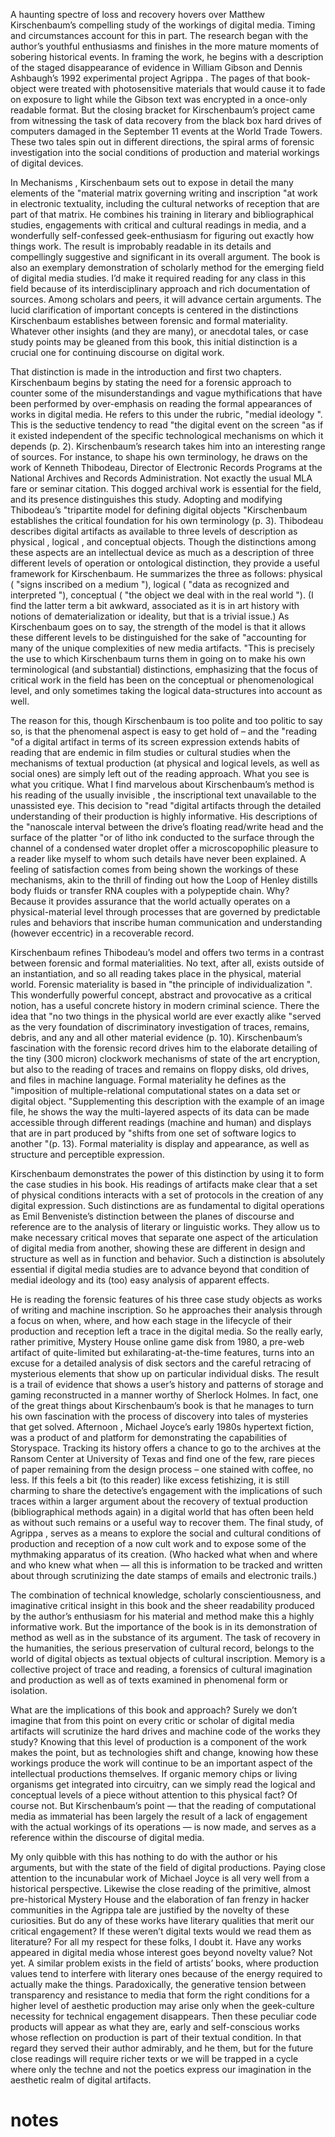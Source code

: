 
A haunting spectre of loss and recovery hovers over Matthew Kirschenbaum’s compelling study of the workings of digital media. Timing and circumstances account for this in part. The research began with the author’s youthful enthusiasms and finishes in the more mature moments of sobering historical events. In framing the work, he begins with a description of the staged disappearance of evidence in William Gibson and Dennis Ashbaugh’s 1992 experimental project Agrippa . The pages of that book-object were treated with photosensitive materials that would cause it to fade on exposure to light while the Gibson text was encrypted in a once-only readable format. But the closing bracket for Kirschenbaum’s project came from witnessing the task of data recovery from the black box hard drives of computers damaged in the September 11 events at the World Trade Towers. These two tales spin out in different directions, the spiral arms of forensic investigation into the social conditions of production and material workings of digital devices. 

In Mechanisms , Kirschenbaum sets out to expose in detail the many elements of the "material matrix governing writing and inscription "at work in electronic textuality, including the cultural networks of reception that are part of that matrix. He combines his training in literary and bibliographical studies, engagements with critical and cultural readings in media, and a wonderfully self-confessed geek-enthusiasm for figuring out exactly how things work. The result is improbably readable in its details and compellingly suggestive and significant in its overall argument. The book is also an exemplary demonstration of scholarly method for the emerging field of digital media studies. I’d make it required reading for any class in this field because of its interdisciplinary approach and rich documentation of sources. Among scholars and peers, it will advance certain arguments. The lucid clarification of important concepts is centered in the distinctions Kirschenbaum establishes between forensic and formal materiality. Whatever other insights (and they are many), or anecdotal tales, or case study points may be gleaned from this book, this initial distinction is a crucial one for continuing discourse on digital work. 

That distinction is made in the introduction and first two chapters. Kirschenbaum begins by stating the need for a forensic approach to counter some of the misunderstandings and vague mythifications that have been performed by over-emphasis on reading the formal appearances of works in digital media. He refers to this under the rubric, "medial ideology ". This is the seductive tendency to read "the digital event on the screen "as if it existed independent of the specific technological mechanisms on which it depends (p. 2). Kirschenbaum’s research takes him into an interesting range of sources. For instance, to shape his own terminology, he draws on the work of Kenneth Thibodeau, Director of Electronic Records Programs at the National Archives and Records Administration. Not exactly the usual MLA fare or seminar citation. This dogged archival work is essential for the field, and its presence distinguishes this study. Adopting and modifying Thibodeau’s "tripartite model for defining digital objects "Kirschenbaum establishes the critical foundation for his own terminology (p. 3). Thibodeau describes digital artifacts as available to three levels of description as physical , logical , and conceptual objects. Though the distinctions among these aspects are an intellectual device as much as a description of three different levels of operation or ontological distinction, they provide a useful framework for Kirschenbaum. He summarizes the three as follows: physical ( "signs inscribed on a medium "), logical ( "data as recognized and interpreted "), conceptual ( "the object we deal with in the real world "). (I find the latter term a bit awkward, associated as it is in art history with notions of dematerialization or ideality, but that is a trivial issue.) As Kirschenbaum goes on to say, the strength of the model is that it allows these different levels to be distinguished for the sake of "accounting for many of the unique complexities of new media artifacts. "This is precisely the use to which Kirschenbaum turns them in going on to make his own terminological (and substantial) distinctions, emphasizing that the focus of critical work in the field has been on the conceptual or phenomenological level, and only sometimes taking the logical data-structures into account as well. 

The reason for this, though Kirschenbaum is too polite and too politic to say so, is that the phenomenal aspect is easy to get hold of – and the "reading "of a digital artifact in terms of its screen expression extends habits of reading that are endemic in film studies or cultural studies when the mechanisms of textual production (at physical and logical levels, as well as social ones) are simply left out of the reading approach. What you see is what you critique. What I find marvelous about Kirschenbaum’s method is his reading of the usually invisible , the inscriptional text unavailable to the unassisted eye. This decision to "read "digital artifacts through the detailed understanding of their production is highly informative. His descriptions of the "nanoscale interval between the drive’s floating read/write head and the surface of the platter "or of litho ink conducted to the surface through the channel of a condensed water droplet offer a microscopophilic pleasure to a reader like myself to whom such details have never been explained. A feeling of satisfaction comes from being shown the workings of these mechanisms, akin to the thrill of finding out how the Loop of Henley distills body fluids or transfer RNA couples with a polypeptide chain. Why? Because it provides assurance that the world actually operates on a physical-material level through processes that are governed by predictable rules and behaviors that inscribe human communication and understanding (however eccentric) in a recoverable record. 

Kirschenbaum refines Thibodeau’s model and offers two terms in a contrast between forensic and formal materialities. No text, after all, exists outside of an instantiation, and so all reading takes place in the physical, material world. Forensic materiality is based in "the principle of individualization ". This wonderfully powerful concept, abstract and provocative as a critical notion, has a useful concrete history in modern criminal science. There the idea that "no two things in the physical world are ever exactly alike "served as the very foundation of discriminatory investigation of traces, remains, debris, and any and all other material evidence (p. 10). Kirschenbaum’s fascination with the forensic record drives him to the elaborate detailing of the tiny (300 micron) clockwork mechanisms of state of the art encryption, but also to the reading of traces and remains on floppy disks, old drives, and files in machine language. Formal materiality he defines as the "imposition of multiple-relational computational states on a data set or digital object. "Supplementing this description with the example of an image file, he shows the way the multi-layered aspects of its data can be made accessible through different readings (machine and human) and displays that are in part produced by "shifts from one set of software logics to another "(p. 13). Formal materiality is display and appearance, as well as structure and perceptible expression. 

Kirschenbaum demonstrates the power of this distinction by using it to form the case studies in his book. His readings of artifacts make clear that a set of physical conditions interacts with a set of protocols in the creation of any digital expression. Such distinctions are as fundamental to digital operations as Emil Benveniste’s distinction between the planes of discourse and reference are to the analysis of literary or linguistic works. They allow us to make necessary critical moves that separate one aspect of the articulation of digital media from another, showing these are different in design and structure as well as in function and behavior. Such a distinction is absolutely essential if digital media studies are to advance beyond that condition of medial ideology and its (too) easy analysis of apparent effects. 

He is reading the forensic features of his three case study objects as works of writing and machine inscription. So he approaches their analysis through a focus on when, where, and how each stage in the lifecycle of their production and reception left a trace in the digital media. So the really early, rather primitive, Mystery House online game disk from 1980, a pre-web artifact of quite-limited but exhilarating-at-the-time features, turns into an excuse for a detailed analysis of disk sectors and the careful retracing of mysterious elements that show up on particular individual disks. The result is a trail of evidence that shows a user’s history and patterns of storage and gaming reconstructed in a manner worthy of Sherlock Holmes. In fact, one of the great things about Kirschenbaum’s book is that he manages to turn his own fascination with the process of discovery into tales of mysteries that get solved. Afternoon , Michael Joyce’s early 1980s hypertext fiction, was a product of and platform for demonstrating the capabilities of Storyspace. Tracking its history offers a chance to go to the archives at the Ransom Center at University of Texas and find one of the few, rare pieces of paper remaining from the design process – one stained with coffee, no less. If this feels a bit (to this reader) like excess fetishizing, it is still charming to share the detective’s engagement with the implications of such traces within a larger argument about the recovery of textual production (bibliographical methods again) in a digital world that has often been held as without such remains or a useful way to recover them. The final study, of Agrippa , serves as a means to explore the social and cultural conditions of production and reception of a now cult work and to expose some of the mythmaking apparatus of its creation. (Who hacked what when and where and who knew what when — all this is information to be tracked and written about through scrutinizing the date stamps of emails and electronic trails.) 

The combination of technical knowledge, scholarly conscientiousness, and imaginative critical insight in this book and the sheer readability produced by the author’s enthusiasm for his material and method make this a highly informative work. But the importance of the book is in its demonstration of method as well as in the substance of its argument. The task of recovery in the humanities, the serious preservation of cultural record, belongs to the world of digital objects as textual objects of cultural inscription. Memory is a collective project of trace and reading, a forensics of cultural imagination and production as well as of texts examined in phenomenal form or isolation. 

What are the implications of this book and approach? Surely we don’t imagine that from this point on every critic or scholar of digital media artifacts will scrutinize the hard drives and machine code of the works they study? Knowing that this level of production is a component of the work makes the point, but as technologies shift and change, knowing how these workings produce the work will continue to be an important aspect of the intellectual productions themselves. If organic memory chips or living organisms get integrated into circuitry, can we simply read the logical and conceptual levels of a piece without attention to this physical fact? Of course not. But Kirschenbaum’s point — that the reading of computational media as immaterial has been largely the result of a lack of engagement with the actual workings of its operations — is now made, and serves as a reference within the discourse of digital media. 

My only quibble with this has nothing to do with the author or his arguments, but with the state of the field of digital productions. Paying close attention to the incunabular work of Michael Joyce is all very well from a historical perspective. Likewise the close reading of the primitive, almost pre-historical Mystery House and the elaboration of fan frenzy in hacker communities in the Agrippa tale are justified by the novelty of these curiosities. But do any of these works have literary qualities that merit our critical engagement? If these weren’t digital texts would we read them as literature? For all my respect for these folks, I doubt it. Have any works appeared in digital media whose interest goes beyond novelty value? Not yet. A similar problem exists in the field of artists’ books, where production values tend to interfere with literary ones because of the energy required to actually make the things. Paradoxically, the generative tension between transparency and resistance to media that form the right conditions for a higher level of aesthetic production may arise only when the geek-culture necessity for technical engagement disappears. Then these peculiar code products will appear as what they are, early and self-conscious works whose reflection on production is part of their textual condition. In that regard they served their author admirably, and he them, but for the future close readings will require richer texts or we will be trapped in a cycle where only the techne and not the poetics express our imagination in the aesthetic realm of digital artifacts. 


# notes
